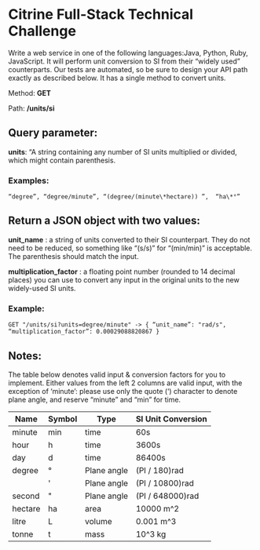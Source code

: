# Citrine Full-Stack Technical Challenge #

Write a web service in one of the following languages:Java, Python, Ruby, JavaScript. It will perform unit conversion to SI from their “widely used” counterparts. Our tests are automated, so be sure to design your API path exactly as described below. It has a single method to convert units.

Method:  **GET**

Path:  **/units/si**

## Query parameter: ##
**units**: “A string containing any number of SI units multiplied or divided, which might contain parenthesis.

### Examples: ### 
```
“degree”, “degree/minute”, “(degree/(minute\*hectare)) ”,  “ha\*°”
```

## Return a JSON object with two values: ##
 **unit_name** : a string of units converted to their SI counterpart. They do not need to be reduced, so something like “(s/s)” for “(min/min)” is acceptable. The parenthesis should match the input.

 **multiplication_factor** : a floating point number (rounded to 14 decimal places) you can use to convert any input in the original units to the new widely-used SI units. 

### Example: ###
```
GET "/units/si?units=degree/minute" -> { “unit_name”: "rad/s", “multiplication_factor”: 0.00029088820867 }
```

## Notes: ##
The table below denotes valid input & conversion factors for you to implement. Either values from the left 2 columns are valid input, with the exception of ‘minute’: please use only the quote (‘) character to denote plane angle, and reserve “minute” and “min” for time.


| Name          | Symbol | Type        | SI Unit Conversion |
| ------------- |--------| ------------| -------------------|
| minute        | min    | time        | 60s                |
| hour          | h      | time        | 3600s              |
| day           | d      | time        | 86400s             |
| degree        | °      | Plane angle | (PI / 180)rad      |
|               | '      | Plane angle | (PI / 10800)rad    |
| second        | "      | Plane angle | (PI / 648000)rad   |
| hectare       | ha     | area        | 10000 m^2          |
| litre         | L      | volume      | 0.001 m^3          |
| tonne         | t      | mass        | 10^3 kg            |
